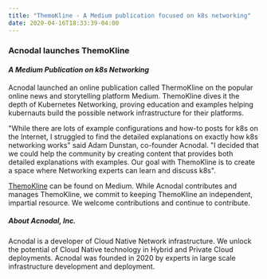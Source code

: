 ```yaml
---
title: "ThemoKline - A Medium publication focused on k8s networking"
date: 2020-04-16T18:33:39-04:00
---
```


### Acnodal launches ThemoKline
#### _A Medium Publication on k8s Networking_

Acnodal launched an online publication called ThermoKline on the popular online news and storytelling platform Medium.  ThemoKline dives it the depth of Kubernetes Networking, proving education and examples helping kubernauts build the possible network infrastructure for their platforms.

"While there are lots of example configurations and how-to posts for k8s on the Internet, I struggled to find the detailed explanations on exactly how k8s networking works" said Adam Dunstan, co-founder Acnodal.  "I decided that we could help the community by creating content that provides both detailed explanations with examples.  Our goal with ThemoKline is to create a space where Networking experts can learn and discuss k8s".

[ThemoKline](https://medium.com/thermokline) can be found on Medium.  While Acnodal contributes and manages ThemoKline, we commit to keeping ThemoKline an independent, impartial resource.  We welcome contributions and continue to contribute.

##### About Acnodal, Inc.
Acnodal is a developer of Cloud Native Network infrastructure. We unlock the potential of Cloud Native technology in  Hybrid and Private Cloud deployments. Acnodal was founded in 2020 by experts in large scale infrastructure development and deployment.